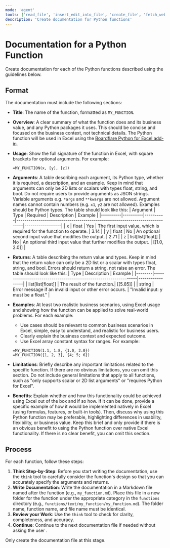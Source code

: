 ```yaml
---
mode: 'agent'
tools: ['read_file', 'insert_edit_into_file', 'create_file', 'fetch_webpage', 'think', 'get_errors', 'pyodide_install-packages']
description: 'Create documentation for Python functions'
---
```


# Documentation for a Python Function

Create documentation for each of the Python functions described using the guidelines below. 

## Format

The documentation must include the following sections:
  - **Title**: The name of the function, formatted as `MY_FUNCTION`.
  - **Overview**: A clear summary of what the function does and its business value, and any Python packages it uses. This should be concise and focused on the business context, not technical details.  The Python function will be used in Excel using the [Boardflare Python for Excel add-in](https://www.boardflare.com/apps/excel/python).
  - **Usage**: Show the full signature of the function in Excel, with square brackets for optional arguments. For example:
    ```excel
    =MY_FUNCTION(x, [y], [z])
    ```
  - **Arguments**: A table describing each argument, its Python type, whether it is required, a description, and an example.  Keep in mind that arguments can only be 2D lists or scalars with types  float, string, and bool. Do not require users to provide arguments as JSON strings. Variable arguments e.g. `*args` and `**kwargs` are not allowed. Argument names cannot contain numbers (e.g. `x1`, `y2` are not allowed). Examples should be Python types. The table should look like this:
    | Argument | Type     | Required | Description                                                                 | Example          |
    |----------|----------|----------|-----------------------------------------------------------------------------|------------------|
    | x        | float    | Yes      | The first input value, which is required for the function to operate.      | 3.14             |
    | y        | float    | No       | An optional second input value that modifies the output.                   | 2.71             |
    | z        | list[list[float]]    | No       | An optional third input value that further modifies the output.            | [[1.0, 2.0]]     |
  - **Returns**: A table describing the return value and types.  Keep in mind that the return value can only be a 2D list or a scalar with types float, string, and bool. Errors should return a string, not raise an error. The table should look like this:
    | Type   | Description                                                      | Example         |
    |--------|------------------------------------------------------------------|-----------------|
    | list[list[float]]  | The result of the function.| [[5.85]]            |
    | string | Error message if an invalid input or other error occurs.          | "Invalid input: y must be a float." |

  - **Examples**: At least two realistic business scenarios, using Excel usage and showing how the function can be applied to solve real-world problems. For each example:
    - Use cases should be relevant to common business scenarios in Excel, simple, easy to understand, and realistic for business users.
    - Clearly explain the business context and expected outcome.
    - Use Excel array constant syntax for ranges. For example:
    ```excel
    =MY_FUNCTION(1.1, 1.8, {1.0, 2.0})
    =MY_FUNCTION({1, 2, 3}, {4; 5; 6})
    ```
  - **Limitations**: Briefly describe any important limitations related to the specific function.  If there are no obvious limitations, you can omit this section.  Do not include general limitations that apply to all functions, such as "only supports scalar or 2D list arguments" or "requires Python for Excel".
  - **Benefits**: Explain whether and how this functionality could be achieved using Excel out of the box and if so how. If it can be done, provide a specific example of how it would be implemented natively in Excel (using formulas, features, or built-in tools). Then, discuss why using this Python function may be preferable, highlighting differences in usability, flexibility, or business value.  Keep this brief and only provide if there is an obvious benefit to using the Python function over native Excel functionality. If there is no clear benefit, you can omit this section.

## Process

For each function, follow these steps:

1. **Think Step-by-Step**: Before you start writing the documentation, use the `think` tool to carefully consider the function's design so that you can accurately specify the arguments and returns.
2. **Write Documentation**: Write the documentation in a Markdown file named after the function (e.g., `my_function.md`). Place this file in a new folder for the function under the appropriate category in the `functions` directory (e.g., `functions/text/my_function/my_function.md`). The folder name, function name, and file name must be identical.
3. **Review your Work**: Use the `think` tool to check for clarity, completeness, and accuracy.
4. **Continue**: Continue to the next documentation file if needed without asking the user .

Only create the documentation file at this stage.